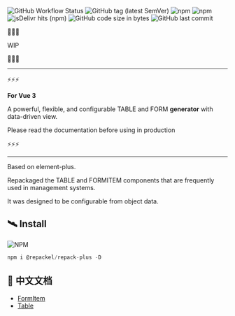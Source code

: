 ![GitHub Workflow Status](https://img.shields.io/github/workflow/status/repackel/repack-plus/Node.js%20Package) 
![GitHub tag (latest SemVer)](https://img.shields.io/github/v/tag/repackel/repack-plus) 
![npm](https://img.shields.io/npm/v/@repackel/repack-plus) 
![npm](https://img.shields.io/npm/dm/@repackel/repack-plus) 
![jsDelivr hits (npm)](https://img.shields.io/jsdelivr/npm/hm/@repackel/repack-plus) 
![GitHub code size in bytes](https://img.shields.io/github/languages/code-size/repackel/repack-plus) 
![GitHub last commit](https://img.shields.io/github/last-commit/repackel/repack-plus) 


🚧🚧🚧

WIP

🚧🚧🚧

---

⚡⚡⚡

**For Vue 3**

A powerful, flexible, and configurable TABLE and FORM **generator** with data-driven view.

Please read the documentation before using in production

⚡⚡⚡

---

Based on element-plus.

Repackaged the TABLE and FORMITEM components that are frequently used in management systems.

It was designed to be configurable from object data.

## 🛰️ Install

![NPM](https://nodei.co/npm/@repackel/repack-plus.svg)

```javascript
npm i @repackel/repack-plus -D
```

## 📜 中文文档

- [FormItem](./FormItem/readme.zh.md)
- [Table](./Table/readme.zh.md)
